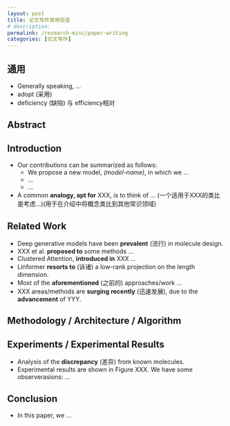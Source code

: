 ```yaml
---
layout: post
title: 论文写作常用短语
# description: 
permalink: /research-misc/paper-writing
categories: [论文写作]
---
```


## 通用

- Generally speaking, ...
- adopt (采用)
- deficiency (缺陷) 与 efficiency相对


## Abstract

## Introduction

- Our contributions can be summarized as follows:
  - We propose a new model, *(model-name)*, in which we ...
  - ...
  - ...
- A common **analogy, apt for** XXX, is to think of ... (一个适用于XXX的类比是考虑...)(用于在介绍中将概念类比到其他常识领域)

## Related Work

- Deep generative models have been **prevalent** (流行) in molecule design.
- XXX et al. **proposed to** some methods ...
- Clustered Attention, **introduced in** XXX ...
- Linformer **resorts to** (诉诸) a low-rank projection on the length dimension.
- Most of the **aforementioned** (之前的) approaches/work ...
- XXX areas/methods are **surging recently** (迅速发展), due to the **advancement** of YYY.

## Methodology / Architecture / Algorithm

## Experiments / Experimental Results

- Analysis of the **discrepancy** (差异) from known molecules.
- Experimental results are shown in Figure XXX. We have some observerasions: ...

## Conclusion

- In this paper, we ...
